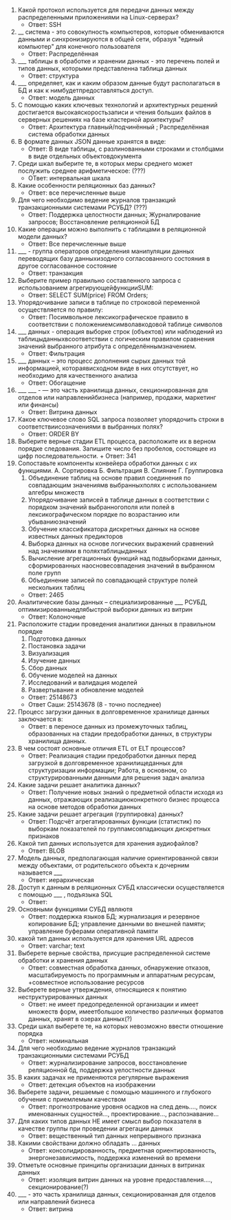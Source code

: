 1. Какой протокол используется для передачи данных между распределенными приложениями на Linux-серверах? 
    + Ответ: SSH
2. __ система - это совокупность компьютеров, которые обмениваются данными и синхронизируются в общей сети, образуя "единый компьютер" для конечного пользователя
    + Ответ: Распределённая
3. ___ таблицы в обработке и хранении данных - это перечень полей и типов данных, которыми представленна таблица данных
    + Ответ: структура
4. ___ определяет, как и каким образом данные будут располагаться в БД и как к нимбудетпредоставляться доступ.
     + Ответ: модель данных
5. С помощью каких ключевых технологий и архитектурных решений достигается высокаяскоростьзаписи и чтения больших файлов в серверных решениях на базе кластерной архитектуры?
     + Ответ: Архитектура главный/подчинённый ; Распределённая система обработки данных
6. В формате данных JSON данные хранятся в виде:
      + Ответ: В виде таблицы, с разлинованными строками и столбцами в виде отдельных объектовдокумента
7. Среди шкал выберите те, в которых меры среднего может послужить среднее арифметическое: (???)
    + ОТвет: интервальная шкала
8. Какие особенности реляционных баз данных?
    + Ответ: все перечисленные выше
9. Для чего необходимо ведение журналов транзакций транзакционными системами РСУБД? (???)
    + Ответ: Поддержка целостности данных; Журналирование запросов; Восстановление реляционной БД
10. Какие операции можно выполнить с таблицами в реляционной модели данных?
    + Ответ: Все перечисленные выше
11. ___ - группа операторов определения манипуляции данных переводящих базу данныхизодного согласованного состояния в другое согласованное состояние
    + Ответ: транзакция
12. Выберите пример правильно составленного запроса с использованием агрегирующейфункцииSUM:
    + Ответ: SELECT SUM(price) FROM Orders;
13. Упорядочивание записи в таблице по строковой переменной осуществляется по правилу:
    + Ответ: Посимвольное лексикографическое правило в соответствии с положениемсимволавкодовой таблице символов
14. ___ данных - операция выборке строк (объектов) или наблюдений из таблицыданныхвсоответствии с логическим правилом сравнения значений выбранного атрибута с определённымзначением.
    + Ответ: Фильтрация
15. ___ данных – это процесс дополнения сырых данных той информацией, котораявисходном виде в них отсутствует, но необходимо для качественного анализа
    + Ответ: Обогащение
16. ___ ___ - — это часть хранилища данных, секционированная для отделов или направленийбизнеса (например, продажи, маркетинг или финансы)
    + Ответ: Витрина данных
17. Какое ключевое слово SQL запроса позволяет упорядочить строки в соответствиисозначениями в выбранных полях?
    + Ответ: ORDER BY
18.  Выберите верные стадии ETL процесса, расположите их в верном порядке следования. Запишите число без пробелов, состоящее из цифр последовательности.
    + Ответ: 341 
19. Сопоставьте компоненты конвейера обработки данных с их функциями.
    А. Сортировка
    Б. Фильтрация
    В. Слияние
    Г. Группировка
    1. Объединение таблиц на основе правил соединения по совпадающим значениямв выбранныхполях с использованием алгебры множеств
    2. Упорядочивание записей в таблице данных в соответствии с порядком значений выбранногополя или полей в лексикографическом порядке по возрастанию или убываниюзначений
    3. Обучение классификатора дискретных данных на основе известных данных предикторов
    4. Выборка данных на основе логических выражений сравнений над значениями в поляхтаблицыданных
    5. Вычисление агрегационных функций над подвыборками данных, сформированных наосновесовпадения значений в выбранном поле групп
    6. Объединение записей по совпадающей структуре полей нескольких таблиц
    + Ответ: 2465
20. Аналитические базы данных – специализированные ___ РСУБД, оптимизированныедлябыстрой выборки данных из витрин
    + Ответ: Колоночные
21. Расположите стадии проведения аналитики данных в правильном порядке
    1. Подготовка данных
    2. Постановка задачи
    3. Визуализация
    4. Изучение данных
    5. Сбор данных
    6. Обучение моделей на данных
    7. Исследований и валидация моделей
    8. Развертывание и обновление моделей
    + Ответ: 25148673 
    + Ответ Саши: 25143678 (8 - точно последнее)
22. Процесс загрузки данных в долговременное хранилище данных заключается в:
    + Ответ: в переносе данных из промежуточных таблиц, образованных на стадии предобработки данных, в структуры хранилища данных.
23. В чем состоят основные отличия ETL от ELT процессов?
    + Ответ: Реализация стадии предобработки данных перед загрузкой в долговременное хранилищеданных для структуризации информации; Работа, в основном, со структурированными данными для решения задач анализа
24. Какие задачи решает аналитика данных?
    + Ответ: Получение новых знаний о предметной области исходя из данных, отражающих реализациюконкретного бизнес процесса на основе методов обработки данных
25. Какие задачи решает агрегация (группировка) данных?
    + Ответ: Подсчёт агрегатированных функции (статистик) по выборкам показателей по группамсовпадающих дискретных признаков
26. Какой тип данных используется для хранения аудиофайлов?
    + Ответ: BLOB
27. Модель данных, предполагающая наличие ориентированной связи между объектами, от родительского объекта к дочерним называется ___
    + Ответ: иерархическая
28. Доступ к данным в реляционных СУБД классически осуществляется с помощью ___ , подъязыка SQL
    + Ответ: 
29. Основными функциями СУБД являютя
    + Ответ: поддержка языков БД; журнализация и резервное копирование БД; управление данными во внешней памяти; управление буферами оперативной памяти
30. какой тип данных используется для хранения URL адресов
    + Ответ: varchar; text
31. Выберете верные свойства, присущие распределенной системе обработки и хранения данных
    + Ответ: совместная обработка данных, обнаружение отказов, масштабируемость по программным и аппаратным ресурсам, +совместное использование ресурсов
32. Выберете верные утверждения, относящиеся к понятию неструктурированных данных
    + Ответ: не имеет предопределенной организации и имеет множеств форм, имеетбольшое количество различных форматов данных, хранят в озерах данных(?)
33. Среди шкал выберете те, на которых невозможно ввести отношение порядка
    + Ответ: номинальная
34. Для чего необходимо ведение журналов транзакций транзакционными системами РСУБД
    + Ответ: журнализирование запросов, восстановление реляционной бд, поддержка уелостности данных
35. В каких задачах не применяются регулярные выражения
    + Ответ: детекция объектов на изображении
36. Выберете задачи, решаемые с помощью машинного и глубокого обучения с приемлемым качеством
    + Ответ: прогнозтрование уровня осадков на след день...., поиск именованных сущностей..., проектирование..., распознавание...
37. Для каких типов данных НЕ имеет смысл выбор показателя в качестве группы при проведении агрегации данных
    + Ответ: вещественный тип данных непрерывного признака
38. Какими свойствани должно обладать ... данных
    + Ответ: консолидированность, предметная ориентированность, энергонезависимость, поддержка изменений во времени
39. Отметьте основные принципы организации данных в витринах данных
    + Ответ: изоляция витрин данных на уровне предоставления....,  секционирование(?)
40. ___ - это часть хранилища данных, секционированная для отделов или направлений бизнеса
    + Ответ: витрина
